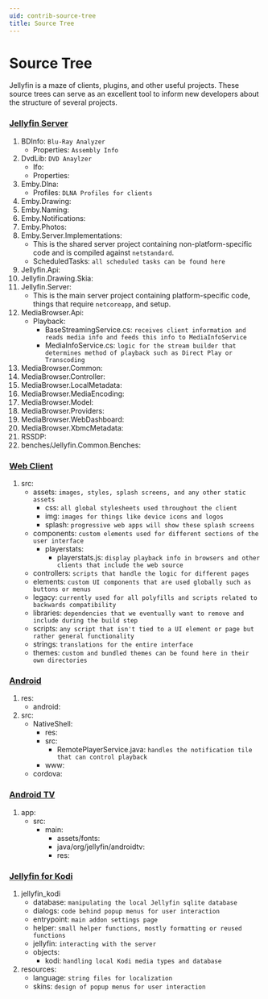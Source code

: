 ```yaml
---
uid: contrib-source-tree
title: Source Tree
---
```


# Source Tree

Jellyfin is a maze of clients, plugins, and other useful projects. These source trees can serve as an excellent tool to inform new developers about the structure of several projects.

### [Jellyfin Server](https://github.com/jellyfin/jellyfin)

1.  BDInfo: `Blu-Ray Analyzer`
    - Properties: `Assembly Info`
2.  DvdLib: `DVD Anaylzer`
    - Ifo:
    - Properties:
3.  Emby.Dlna:
    - Profiles: `DLNA Profiles for clients`
4.  Emby.Drawing:
5.  Emby.Naming:
6.  Emby.Notifications:
7.  Emby.Photos:
8.  Emby.Server.Implementations:
    - This is the shared server project containing non-platform-specific code and is compiled against `netstandard`.
    - ScheduledTasks: `all scheduled tasks can be found here`
9.  Jellyfin.Api:
10. Jellyfin.Drawing.Skia:
11. Jellyfin.Server:
    - This is the main server project containing platform-specific code, things that require `netcoreapp`, and setup.
12. MediaBrowser.Api:
    - Playback:
      - BaseStreamingService.cs: `receives client information and reads media info and feeds this info to MediaInfoService`
      - MediaInfoService.cs: `logic for the stream builder that determines method of playback such as Direct Play or Transcoding`
13. MediaBrowser.Common:
14. MediaBrowser.Controller:
15. MediaBrowser.LocalMetadata:
16. MediaBrowser.MediaEncoding:
17. MediaBrowser.Model:
18. MediaBrowser.Providers:
19. MediaBrowser.WebDashboard:
20. MediaBrowser.XbmcMetadata:
21. RSSDP:
22. benches/Jellyfin.Common.Benches:

### [Web Client](https://github.com/jellyfin/jellyfin-web)

1.  src:
    - assets: `images, styles, splash screens, and any other static assets`
      - css: `all global stylesheets used throughout the client`
      - img: `images for things like device icons and logos`
      - splash: `progressive web apps will show these splash screens`
    - components: `custom elements used for different sections of the user interface`
      - playerstats:
        - playerstats.js: `display playback info in browsers and other clients that include the web source`
    - controllers: `scripts that handle the logic for different pages`
    - elements: `custom UI components that are used globally such as buttons or menus`
    - legacy: `currently used for all polyfills and scripts related to backwards compatibility`
    - libraries: `dependencies that we eventually want to remove and include during the build step`
    - scripts: `any script that isn't tied to a UI element or page but rather general functionality`
    - strings: `translations for the entire interface`
    - themes: `custom and bundled themes can be found here in their own directories`

### [Android](https://github.com/jellyfin/jellyfin-android)

1. res:
   - android:
2. src:
   - NativeShell:
     - res:
     - src:
       - RemotePlayerService.java: `handles the notification tile that can control playback`
     - www:
   - cordova:

### [Android TV](https://github.com/jellyfin/jellyfin-androidtv)

1. app:
   - src:
     - main:
       - assets/fonts:
       - java/org/jellyfin/androidtv:
       - res:

### [Jellyfin for Kodi](https://github.com/jellyfin/jellyfin-kodi)

1. jellyfin_kodi
   - database: `manipulating the local Jellyfin sqlite database`
   - dialogs: `code behind popup menus for user interaction`
   - entrypoint: `main addon settings page`
   - helper: `small helper functions, mostly formatting or reused functions`
   - jellyfin: `interacting with the server`
   - objects:
     - kodi: `handling local Kodi media types and database`
2. resources:
   - language: `string files for localization`
   - skins: `design of popup menus for user interaction`
